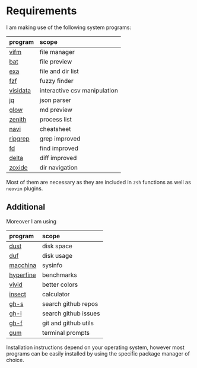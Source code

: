 # Requirements

I am making use of the following system programs:

| program                                          | scope                        |
| :----------------------------------------------- | :--------------------------- |
| [vifm](https://vifm.info/)                       | file manager                 |
| [bat](https://github.com/sharkdp/bat)            | file preview                 |
| [exa](https://the.exa.website/)                  | file and dir list            |
| [fzf](https://github.com/junegunn/fzf)           | fuzzy finder                 |
| [visidata](https://www.visidata.org/install/)    | interactive csv manipulation |
| [jq](https://stedolan.github.io/jq/)             | json parser                  |
| [glow](https://github.com/charmbracelet/glow)    | md preview                   |
| [zenith](https://github.com/bvaisvil/zenith)     | process list                 |
| [navi](https://github.com/denisidoro/navi)       | cheatsheet                   |
| [ripgrep](https://github.com/BurntSushi/ripgrep) | grep improved                |
| [fd](https://github.com/sharkdp/fd)              | find improved                |
| [delta](https://github.com/dandavison/delta)     | diff improved                |
| [zoxide](https://github.com/ajeetdsouza/zoxide)  | dir navigation               |

Most of them are necessary as they are included in `zsh` functions as well as `neovim` plugins.

## Additional

Moreover I am using

| program                                              | scope                |
| :--------------------------------------------------- | :------------------- |
| [dust](https://github.com/bootandy/dust)             | disk space           |
| [duf](https://github.com/muesli/duf)                 | disk usage           |
| [macchina](https://github.com/Macchina-CLI/macchina) | sysinfo              |
| [hyperfine](https://github.com/sharkdp/hyperfine)    | benchmarks           |
| [vivid](https://github.com/sharkdp/vivid)            | better colors        |
| [insect](https://github.com/sharkdp/insect)          | calculator           |
| [gh-s](https://github.com/gennaro-tedesco/gh-s)      | search github repos  |
| [gh-i](https://github.com/gennaro-tedesco/gh-s)      | search github issues |
| [gh-f](https://github.com/gennaro-tedesco/gh-f)      | git and github utils |
| [gum](https://github.com/charmbracelet/gum)          | terminal prompts     |

Installation instructions depend on your operating system, however most programs can be easily installed by using the specific package manager of choice.
